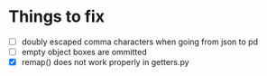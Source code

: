 # Things to fix

- [ ] doubly escaped comma characters when going from json to pd
- [ ] empty object boxes are ommitted
- [x] remap() does not work properly in getters.py
